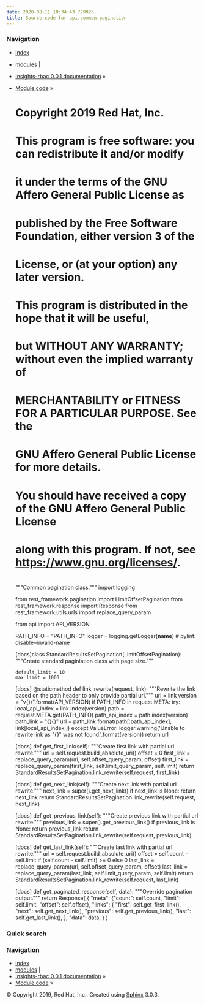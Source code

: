 ```yaml
---
date: 2020-08-11 18:34:43.729025
title: Source code for api.common.pagination
---
```

### Navigation

  - [index](../../../../genindex/ "General Index")
  - [modules](../../../../py-modindex/ "Python Module Index") |
  - [Insights-rbac 0.0.1 documentation](../../../../index/) »
  - [Module code](../../../index/) »


    #
    # Copyright 2019 Red Hat, Inc.
    #
    # This program is free software: you can redistribute it and/or modify
    # it under the terms of the GNU Affero General Public License as
    # published by the Free Software Foundation, either version 3 of the
    # License, or (at your option) any later version.
    #
    # This program is distributed in the hope that it will be useful,
    # but WITHOUT ANY WARRANTY; without even the implied warranty of
    # MERCHANTABILITY or FITNESS FOR A PARTICULAR PURPOSE.  See the
    # GNU Affero General Public License for more details.
    #
    # You should have received a copy of the GNU Affero General Public License
    # along with this program.  If not, see <https://www.gnu.org/licenses/>.
    #
    
    """Common pagination class."""
    import logging
    
    from rest_framework.pagination import LimitOffsetPagination
    from rest_framework.response import Response
    from rest_framework.utils.urls import replace_query_param
    
    from api import API_VERSION
    
    PATH_INFO = "PATH_INFO"
    logger = logging.getLogger(__name__)  # pylint: disable=invalid-name
    
    
    [docs]class StandardResultsSetPagination(LimitOffsetPagination):
        """Create standard paginiation class with page size."""
    
        default_limit = 10
        max_limit = 1000
    
    [docs]    @staticmethod
        def link_rewrite(request, link):
            """Rewrite the link based on the path header to only provide partial url."""
            url = link
            version = "v{}/".format(API_VERSION)
            if PATH_INFO in request.META:
                try:
                    local_api_index = link.index(version)
                    path = request.META.get(PATH_INFO)
                    path_api_index = path.index(version)
                    path_link = "{}{}"
                    url = path_link.format(path[:path_api_index], link[local_api_index:])
                except ValueError:
                    logger.warning('Unable to rewrite link as "{}" was not found.'.format(version))
            return url
    
    [docs]    def get_first_link(self):
            """Create first link with partial url rewrite."""
            url = self.request.build_absolute_uri()
            offset = 0
            first_link = replace_query_param(url, self.offset_query_param, offset)
            first_link = replace_query_param(first_link, self.limit_query_param, self.limit)
            return StandardResultsSetPagination.link_rewrite(self.request, first_link)
    
    [docs]    def get_next_link(self):
            """Create next link with partial url rewrite."""
            next_link = super().get_next_link()
            if next_link is None:
                return next_link
            return StandardResultsSetPagination.link_rewrite(self.request, next_link)
    
    [docs]    def get_previous_link(self):
            """Create previous link with partial url rewrite."""
            previous_link = super().get_previous_link()
            if previous_link is None:
                return previous_link
            return StandardResultsSetPagination.link_rewrite(self.request, previous_link)
    
    [docs]    def get_last_link(self):
            """Create last link with partial url rewrite."""
            url = self.request.build_absolute_uri()
            offset = self.count - self.limit if (self.count - self.limit) >= 0 else 0
            last_link = replace_query_param(url, self.offset_query_param, offset)
            last_link = replace_query_param(last_link, self.limit_query_param, self.limit)
            return StandardResultsSetPagination.link_rewrite(self.request, last_link)
    
    [docs]    def get_paginated_response(self, data):
            """Override pagination output."""
            return Response(
                {
                    "meta": {"count": self.count, "limit": self.limit, "offset": self.offset},
                    "links": {
                        "first": self.get_first_link(),
                        "next": self.get_next_link(),
                        "previous": self.get_previous_link(),
                        "last": self.get_last_link(),
                    },
                    "data": data,
                }
            )

### Quick search

### Navigation

  - [index](../../../../genindex/ "General Index")
  - [modules](../../../../py-modindex/ "Python Module Index") |
  - [Insights-rbac 0.0.1 documentation](../../../../index/) »
  - [Module code](../../../index/) »

© Copyright 2019, Red Hat, Inc.. Created using
[Sphinx](http://sphinx-doc.org/) 3.0.3.